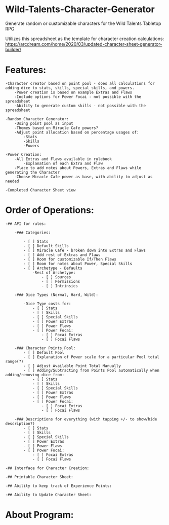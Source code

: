 # Wild-Talents-Character-Generator
Generate random or customizable characters for the Wild Talents Tabletop RPG

Utilizes this spreadsheet as the template for character creation calculations:
https://arcdream.com/home/2020/03/updated-character-sheet-generator-builder/

# Features:
    -Character creator based on point pool - does all calculations for adding dice to stats, skills, special skills, and powers.
        -Power creation is based on example Extras and Flaws
        -Include options for Power Focai - not possible with the spreadsheet
        -Ability to generate custom skills - not possible with the spreadsheet

    -Random Character Generator:
        -Using point pool as input
        -Themes based on Miracle Cafe powers?
        -Adjust point allocation based on percentage usages of:
            -Stats
            -Skills
            -Powers

    -Power Creation:
        -All Extras and Flaws available in rulebook
            -Explanation of each Extra and Flaw
        -Place to add notes about Powers, Extras and Flaws while generating the Character
        -Choose Miracle Cafe power as base, with ability to adjust as needed

    -Completed Character Sheet view

# Order of Operations:

    -## API for rules:

        -### Categories:

            - [ ] Stats
            - [ ] Default Skills
            - [ ] Miracle Cafe - broken down into Extras and Flaws
            - [ ] Add rest of Extras and Flaws
            - [ ] Room for customizable If/Then Flaws
            - [ ] Room for notes about Power, Special Skills
            - [ ] Archetype - Defaults
                -Rest of Archetype:
                    - [ ] Sources
                    - [ ] Permissions
                    - [ ] Intrinsics

        -### Dice Types (Normal, Hard, Wild):

            -Dice Type costs for:
                - [ ] Stats
                - [ ] Skills
                - [ ] Special Skills
                - [ ] Power Extras
                - [ ] Power Flaws
                - [ ] Power Focai:
                    - [ ] Focai Extras
                    - [ ] Focai Flaws

        -### Character Points Pool:
            - [ ] Default Pool
            - [ ] Explanation of Power scale for a particular Pool total range(?)
            - [ ] Adjust Available Point Total Manually
            - [ ] Adding/Subtracting from Points Pool automatically when adding/removing dice from:
                - [ ] Stats
                - [ ] Skills
                - [ ] Special Skills
                - [ ] Power Extras
                - [ ] Power Flaws
                - [ ] Power Focai:
                    - [ ] Focai Extras
                    - [ ] Focai Flaws

        -### Descriptions for everything (with tapping +/- to show/hide description?)
            - [ ] Stats
            - [ ] Skills
            - [ ] Special Skills
            - [ ] Power Extras
            - [ ] Power Flaws
            - [ ] Power Focai:
                - [ ] Focai Extras
                - [ ] Focai Flaws

    -## Interface for Character Creation:

    -## Printable Character Sheet:

    -## Ability to keep track of Experience Points:

    -## Ability to Update Character Sheet:

# About Program:


    